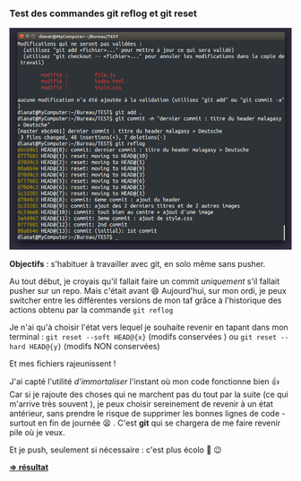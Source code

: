 ### Test des commandes git reflog et git reset

![capture du terminal](/img/screenshot.png)

**Objectifs** : s'habituer à travailler avec git, en solo même sans pusher.

Au tout début, je croyais qu'il fallait faire un commit *uniquement* s'il fallait  pusher sur un repo.
Mais c'était avant :smile:
Aujourd'hui,  sur mon ordi, je peux switcher entre les différentes versions de mon taf grâce à l'historique des actions obtenu par la commande ```git reflog```

Je n'ai qu'à choisir l'état vers lequel je souhaite revenir en tapant dans mon terminal :
  ```git reset --soft HEAD@{x}``` (modifs conservées ) ou ```git reset --hard HEAD@{y}``` (modifs NON conservées)
  
  Et mes fichiers rajeunissent ! 
  
  J'ai capté l'utilité *d'immortaliser* l'instant où mon code fonctionne bien :thumbsup: 
Car si  je rajoute des choses qui ne marchent pas du tout par la suite (ce qui m'arrive très souvent ),   je peux choisir sereinement de revenir à un état antérieur, sans prendre le risque de supprimer les bonnes lignes de code - surtout en fin de journée :tired_face: .
C'est **git** qui se chargera de me faire revenir pile où je veux.

Et je push, seulement si nécessaire : c'est plus écolo :deciduous_tree:  :wink:

[**=> résultat**](https://dianatecher.github.io/github-training/)
